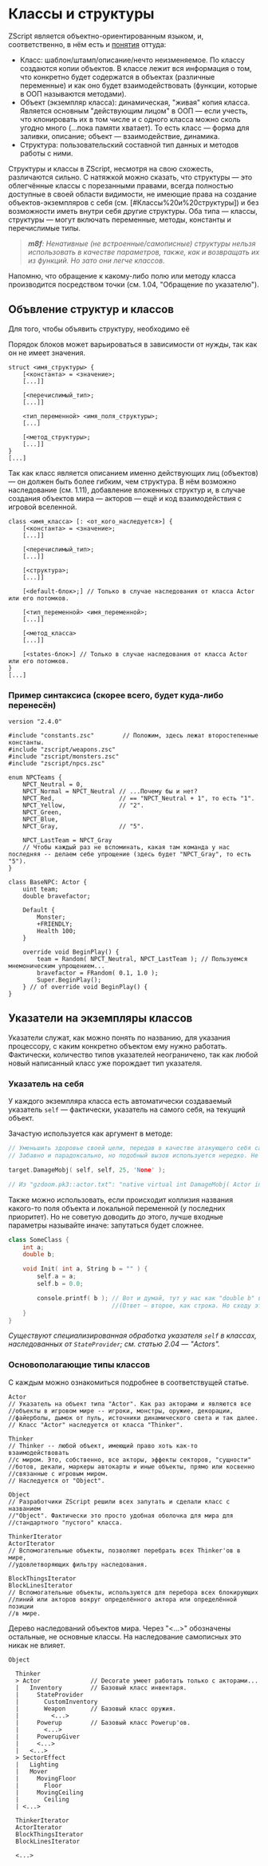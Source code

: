 # Классы и структуры

ZScript является объектно-ориентированным языком, и, соответственно, в нём есть и [понятия](https://habr.com/ru/post/87119/) оттуда:

* Класс: шаблон/штамп/описание/нечто неизменяемое. По классу создаются копии объектов. В классе лежит вся информация о том, что конкретно будет содержатся в объектах (различные переменные) и как оно будет взаимодействовать (функции, которые в ООП называются методами).
* Объект (экземпляр класса): динамическая, "живая" копия класса. Является основным "действующим лицом" в ООП — если учесть, что клонировать их в том числе и с одного класса можно сколь угодно много (...пока памяти хватает). То есть класс — форма для заливки, описание; объект — взаимодействие, динамика.
* Структура: пользовательский составной тип данных и методов работы с ними.

Структуры и классы в ZScript, несмотря на свою схожесть, различаются сильно. С натяжкой можно сказать, что структуры — это облегчённые классы с порезанными правами, всегда полностью доступные в своей области видимости, не имеющие права на создание объектов-экземпляров с себя (см. [#Классы%20и%20структуры]) и без возможности иметь внутри себя другие структуры. Оба типа — классы, структуры — могут включать переменные, методы, константы и перечислимые типы.

> _**m8f**: Ненативные (не встроенные/самописные) структуры нельзя использовать в качестве параметров, также, как и возвращать их из функций. Но зато они легче классов_.

Напомню, что обращение к какому-либо полю или методу класса производится посредством точки (см. 1.04, "Обращение по указателю").


## Объвление структур и классов

Для того, чтобы объявить структуру, необходимо её

Порядок блоков может варьироваться в зависимости от нужды, так как он не имеет значения.

```Csharp
struct <имя_структуры> {
    [<константа> = <значение>;
    [...]]

    [<перечислимый_тип>;
    [...]]

    <тип_переменной> <имя_поля_структуры>;
    [...]

    [<метод_структуры>;
    [...]]
}
[...]
```

Так как класс является описанием именно действующих лиц (объектов) — он должен быть более гибким, чем структура. В нём возможно наследование (см. 1.11), добавление вложенных структур и, в случае создания объектов мира — акторов — ещё и код взаимодействия с игровой вселенной.

```Csharp
class <имя_класса> [: <от_кого_наследуется>] {
    [<константа> = <значение>;
    [...]]

    [<перечислимый_тип>;
    [...]]

    [<структура>;
    [...]]

    [<default-блок>;] // Только в случае наследования от класса Actor или его потомков.

    [<тип_переменной> <имя_переменной>;
    [...]]

    [<метод_класса>
    [...]]

    [<states-блок>] // Только в случае наследования от класса Actor или его потомков.
}
[...]
```



### Пример синтаксиса (скорее всего, будет куда-либо перенесён)

```Csharp
version "2.4.0"

#include "constants.zsc"        // Положим, здесь лежат второстепенные константы.
#include "zscript/weapons.zsc"
#include "zscript/monsters.zsc"
#include "zscript/npcs.zsc"

enum NPCTeams {
    NPCT_Neutral = 0,
    NPCT_Normal = NPCT_Neutral // ...Почему бы и нет?
    NPCT_Red,                  // == "NPCT_Neutral + 1", то есть "1".
    NPCT_Yellow,               // "2".
    NPCT_Green,
    NPCT_Blue, 
    NPCT_Gray,                 // "5".

    NPCT_LastTeam = NPCT_Gray
    // Чтобы каждый раз не вспоминать, какая там команда у нас последняя -- делаем себе упрощение (здесь будет "NPCT_Gray", то есть "5").
}

class BaseNPC: Actor {
    uint team;
    double bravefactor;

    Default {
        Monster;
        +FRIENDLY;
        Health 100;
    }

    override void BeginPlay() {
        team = Random( NPCT_Neutral, NPCT_LastTeam ); // Пользуемся мнемоническим упрощением...
        bravefactor = FRandom( 0.1, 1.0 );
        Super.BeginPlay();
    } // of override void BeginPlay() {
}
```



## Указатели на экземпляры классов

Указатели служат, как можно понять по названию, для указания процессору, с каким конкретно объектом ему нужно работать. Фактически, количество типов указателей неограничено, так как любой новый написанный класс уже порождает тип указателя. 

### Указатель на себя

У каждого экземпляра класса есть автоматически создаваемый указатель `self` — фактически, указатель на самого себя, на текущий объект. 

Зачастую используется как аргумент в методе:

```CPP
// Уменьшить здоровье своей цели, передав в качестве атакующего себя самого.
// Забавно и парадоксально, но подобный вызов используется нередко. Не отовсюду можно "попасть" в цель по-другому.

target.DamageMobj( self, self, 25, 'None' );

// Из "gzdoom.pk3::actor.txt": "native virtual int DamageMobj( Actor inflictor, Actor source, int damage, Name mod, int flags = 0, double angle = 0 );"
```

Также можно использовать, если происходит коллизия названия какого-то поля объекта и локальной переменной (у последних приоритет). Но не советую доводить до этого, лучше входные параметры называйте иначе: запутаться будет сложнее.

```CPP
class SomeClass {
	int a;
	double b;

	void Init( int a, String b = "" ) {
		self.a = a;
		self.b = 0.0;

		console.printf( b ); // Вот и думай, тут у нас как "double b" воспримется или как "String b".
							 //(Ответ — второе, как строка. Но сходу это совсем не очевидно).
	}
}
```

_Существуют специализированная обработка указателя `self` в классах, наследованных от `StateProvider`; см. статью 2.04 — "Actors"._

### Основополагающие типы классов

С каждым можно ознакомиться подробнее в соответствущей статье.

```
Actor
// Указатель на объект типа "Actor". Как раз акторами и являются все
//объекты в игровом мире -- игроки, монстры, оружие, декорации, 
//файерболы, дымок от пуль, источники динамического света и так далее.
// Класс "Actor" наследуется от класса "Thinker".

Thinker
// Thinker -- любой объект, имеющий право хоть как-то взаимодействовать
//с миром. Это, собственно, все акторы, эффекты секторов, "сущности" 
//ботов, декали, маркеры автокарты и иные объекты, прямо или косвенно
//связанные с игровым миром.
// Наследуется от "Object".

Object
// Разработчики ZScript решили всех запутать и сделали класс c названием
//"Object". Фактически это просто удобная оболочка для мира для 
//стандартного "пустого" класса.

ThinkerIterator
ActorIterator
// Вспомогательные объекты, позволяют перебрать всех Thinker'ов в мире,
//удовлетворяющих фильтру наследования.

BlockThingsIterator
BlockLinesIterator
// Вспомогательные объекты, используются для перебора всех блокирующих
//линий или акторов вокруг определённого актора или определённой позиции
//в мире.
```

Дерево наследований объектов мира. Через "<...>" обозначены остальные, не основные классы. На наследование самописных это никак не влияет.

```
Object

  Thinker
  > Actor              // Decorate умеет работать только с акторами...
  |   Inventory        // Базовый класс инвентаря.
  |     StateProvider
  |       CustomInventory
  |       Weapon       // Базовый класс оружия.
  |         <...>
  |     Powerup        // Базовый класс Powerup'ов.
  |       <...>
  |     PowerupGiver
  |     <...>
  |   <...>
  > SectorEffect
  |   Lighting
  |   Mover
  |     MovingFloor
  |       Floor
  |     MovingCeiling
  |       Ceiling
  | <...>

  ThinkerIterator
  ActorIterator
  BlockThingsIterator
  BlockLinesIterator

  <...>
```

